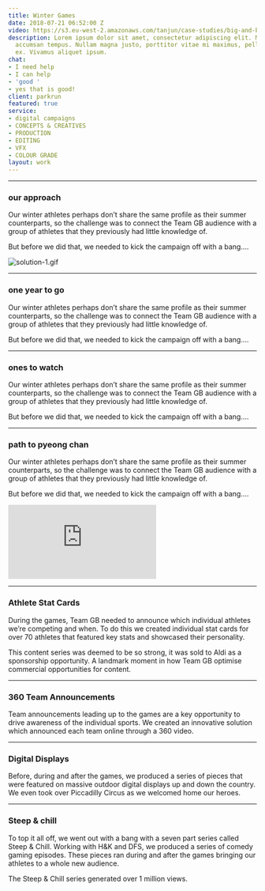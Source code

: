 ```yaml
---
title: Winter Games
date: 2018-07-21 06:52:00 Z
video: https://s3.eu-west-2.amazonaws.com/tanjun/case-studies/big-and-bold/reel
description: Lorem ipsum dolor sit amet, consectetur adipiscing elit. Morbi laoreet
  accumsan tempus. Nullam magna justo, porttitor vitae mi maximus, pellentesque tristique
  ex. Vivamus aliquet ipsum.
chat:
- I need help
- I can help
- 'good '
- yes that is good!
client: parkrun
featured: true
service:
- digital campaigns
- CONCEPTS & CREATIVES
- PRODUCTION
- EDITING
- VFX
- COLOUR GRADE
layout: work
---
```


---

### our approach

Our winter athletes perhaps don’t share the same profile as their summer counterparts, so the challenge was to connect the Team GB audience with a group of athletes that they previously had little knowledge of.

But before we did that, we needed to kick the campaign off with a bang….

![solution-1.gif](/uploads/solution-1.gif)

---

### one year to go

Our winter athletes perhaps don’t share the same profile as their summer counterparts, so the challenge was to connect the Team GB audience with a group of athletes that they previously had little knowledge of. 

But before we did that, we needed to kick the campaign off with a bang….

---

### ones to watch

Our winter athletes perhaps don’t share the same profile as their summer counterparts, so the challenge was to connect the Team GB audience with a group of athletes that they previously had little knowledge of. 

But before we did that, we needed to kick the campaign off with a bang….

---

### path to pyeong chan

Our winter athletes perhaps don’t share the same profile as their summer counterparts, so the challenge was to connect the Team GB audience with a group of athletes that they previously had little knowledge of. 

But before we did that, we needed to kick the campaign off with a bang….

<iframe allowfullscreen="" frameborder="0" mozallowfullscreen="" src="https://player.vimeo.com/video/250096692?background=1" webkitallowfullscreen="" kwframeid="5"></iframe>



---

### Athlete Stat Cards

During the games, Team GB needed to announce which individual athletes we’re competing and when. To do this we created individual stat cards for over 70 athletes that featured key stats and showcased their personality. 

This content series was deemed to be so strong, it was sold to Aldi as a sponsorship opportunity. A landmark moment in how Team GB optimise commercial opportunities for content.

---

### 360 Team Announcements

Team announcements leading up to the games are a key opportunity to drive awareness of the individual sports. We created an innovative solution which announced each team online through a 360 video.

---

### Digital Displays

Before, during and after the games, we produced a series of pieces that were featured on massive outdoor digital displays up and down the country. We even took over Piccadilly Circus as we welcomed home our heroes.

---

### Steep & chill 

To top it all off, we went out with a bang with a seven part series called Steep & Chill. Working with H&K and DFS, we produced a series of comedy gaming episodes. These pieces ran during and after the games bringing our athletes to a whole new audience. 

The Steep & Chill series generated over 1 million views.

